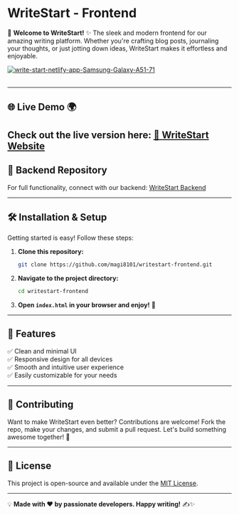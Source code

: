 # WriteStart - Frontend

🚀 **Welcome to WriteStart!** ✨ The sleek and modern frontend for our amazing writing platform. Whether you're crafting blog posts, journaling your thoughts, or just jotting down ideas, WriteStart makes it effortless and enjoyable.  

<a href="https://ibb.co/k69CjbMs"><img src="https://i.ibb.co/qFWQKqx3/write-start-netlify-app-Samsung-Galaxy-A51-71.png" alt="write-start-netlify-app-Samsung-Galaxy-A51-71" border="0"></a><br /><a target='_blank' href='https://usefulwebtool.com/'></a><br />

---
## 🌐 Live Demo 🌍  
Check out the live version here: [🚀 WriteStart Website](https://write-start.netlify.app/)
---
## 🔗 Backend Repository
For full functionality, connect with our backend: [WriteStart Backend](https://github.com/magi8101/writers-backend.git)

---

## 🛠️ Installation & Setup
Getting started is easy! Follow these steps:

1. **Clone this repository:**  
   ```bash
   git clone https://github.com/magi8101/writestart-frontend.git
   ```
2. **Navigate to the project directory:**  
   ```bash
   cd writestart-frontend
   ```
3. **Open `index.html` in your browser and enjoy!** 🎉

---

## 🎨 Features
✅ Clean and minimal UI  
✅ Responsive design for all devices  
✅ Smooth and intuitive user experience  
✅ Easily customizable for your needs  

---

## 🤝 Contributing
Want to make WriteStart even better? Contributions are welcome! Fork the repo, make your changes, and submit a pull request. Let's build something awesome together! 🚀

---

## 📝 License
This project is open-source and available under the [MIT License](LICENSE).

---

💡 **Made with ❤️ by passionate developers. Happy writing!** ✍️✨
